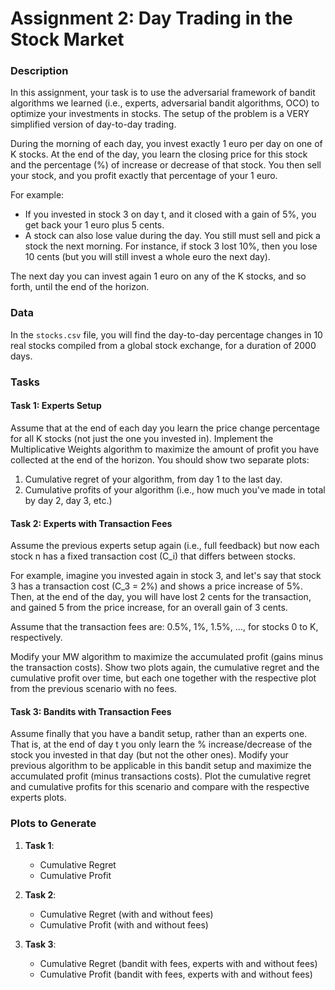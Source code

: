 # Assignment 2: Day Trading in the Stock Market

### Description

In this assignment, your task is to use the adversarial framework of bandit algorithms we learned (i.e., experts, adversarial bandit algorithms, OCO) to optimize your investments in stocks. The setup of the problem is a VERY simplified version of day-to-day trading.

During the morning of each day, you invest exactly 1 euro per day on one of K stocks. At the end of the day, you learn the closing price for this stock and the percentage (%) of increase or decrease of that stock. You then sell your stock, and you profit exactly that percentage of your 1 euro.

For example:
- If you invested in stock 3 on day t, and it closed with a gain of 5%, you get back your 1 euro plus 5 cents.
- A stock can also lose value during the day. You still must sell and pick a stock the next morning. For instance, if stock 3 lost 10%, then you lose 10 cents (but you will still invest a whole euro the next day).

The next day you can invest again 1 euro on any of the K stocks, and so forth, until the end of the horizon.

### Data

In the `stocks.csv` file, you will find the day-to-day percentage changes in 10 real stocks compiled from a global stock exchange, for a duration of 2000 days.

### Tasks

#### Task 1: Experts Setup
Assume that at the end of each day you learn the price change percentage for all K stocks (not just the one you invested in). Implement the Multiplicative Weights algorithm to maximize the amount of profit you have collected at the end of the horizon. You should show two separate plots:
1. Cumulative regret of your algorithm, from day 1 to the last day.
2. Cumulative profits of your algorithm (i.e., how much you've made in total by day 2, day 3, etc.)

#### Task 2: Experts with Transaction Fees
Assume the previous experts setup again (i.e., full feedback) but now each stock n has a fixed transaction cost \(C_i\) that differs between stocks.

For example, imagine you invested again in stock 3, and let's say that stock 3 has a transaction cost \(C_3 = 2%\) and shows a price increase of 5%. Then, at the end of the day, you will have lost 2 cents for the transaction, and gained 5 from the price increase, for an overall gain of 3 cents.

Assume that the transaction fees are: 0.5%, 1%, 1.5%, ..., for stocks 0 to K, respectively.

Modify your MW algorithm to maximize the accumulated profit (gains minus the transaction costs). Show two plots again, the cumulative regret and the cumulative profit over time, but each one together with the respective plot from the previous scenario with no fees.

#### Task 3: Bandits with Transaction Fees
Assume finally that you have a bandit setup, rather than an experts one. That is, at the end of day t you only learn the % increase/decrease of the stock you invested in that day (but not the other ones). Modify your previous algorithm to be applicable in this bandit setup and maximize the accumulated profit (minus transactions costs). Plot the cumulative regret and cumulative profits for this scenario and compare with the respective experts plots.

### Plots to Generate

1. **Task 1**:
    - Cumulative Regret
    - Cumulative Profit

2. **Task 2**:
    - Cumulative Regret (with and without fees)
    - Cumulative Profit (with and without fees)

3. **Task 3**:
    - Cumulative Regret (bandit with fees, experts with and without fees)
    - Cumulative Profit (bandit with fees, experts with and without fees)
